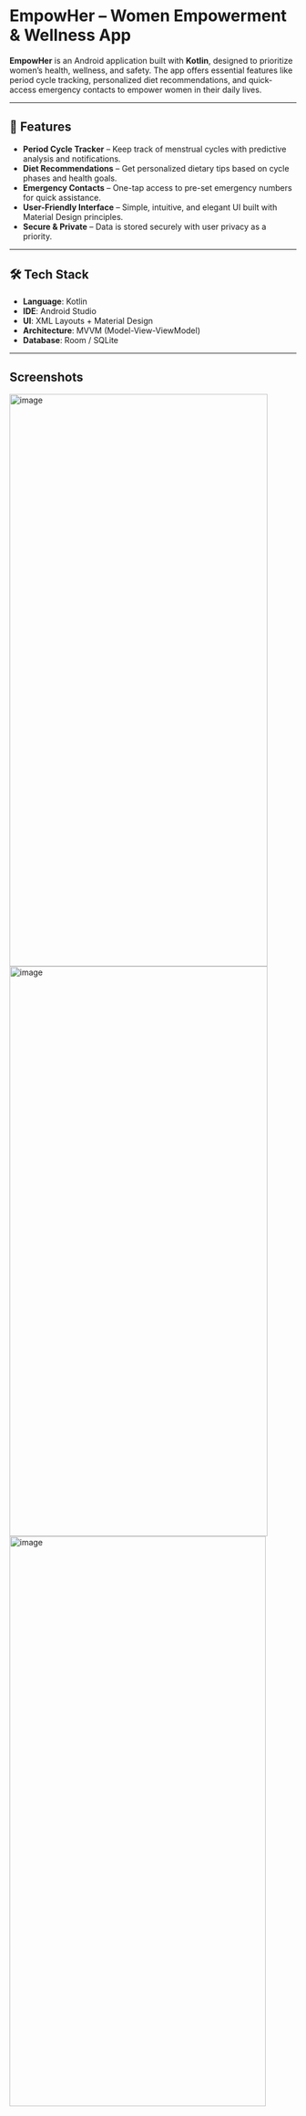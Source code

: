 # EmpowHer – Women Empowerment & Wellness App  

**EmpowHer** is an Android application built with **Kotlin**, designed to prioritize women’s health, wellness, and safety. The app offers essential features like period cycle tracking, personalized diet recommendations, and quick-access emergency contacts to empower women in their daily lives.

---

## 🚀 Features  
- **Period Cycle Tracker** – Keep track of menstrual cycles with predictive analysis and notifications.  
- **Diet Recommendations** – Get personalized dietary tips based on cycle phases and health goals.  
- **Emergency Contacts** – One-tap access to pre-set emergency numbers for quick assistance.  
- **User-Friendly Interface** – Simple, intuitive, and elegant UI built with Material Design principles.  
- **Secure & Private** – Data is stored securely with user privacy as a priority.

---

## 🛠 Tech Stack  
- **Language**: Kotlin  
- **IDE**: Android Studio  
- **UI**: XML Layouts + Material Design  
- **Architecture**: MVVM (Model-View-ViewModel)  
- **Database**: Room / SQLite   

---

## Screenshots  
<img width="453" height="1003" alt="image" src="https://github.com/user-attachments/assets/83e4016f-1019-450f-888a-9c4926259a0c" />
<img width="453" height="999" alt="image" src="https://github.com/user-attachments/assets/b7a7d6df-a7c2-470e-aba3-0220c8a3fa1f" />
<img width="450" height="999" alt="image" src="https://github.com/user-attachments/assets/7f40b9a6-5185-461a-b8ac-f5c7d1b23b62" />


